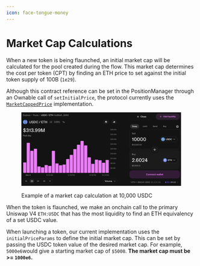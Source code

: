 ```yaml
---
icon: face-tongue-money
---
```


# Market Cap Calculations

When a new token is being flaunched, an initial market cap will be calculated for the pool created during the flow. This market cap determines the cost per token (CPT) by finding an ETH price to set against the initial token supply of 100B (`1e29`).

Although this contract reference can be set in the PositionManager through an Ownable call of `setInitialPrice`, the protocol currently uses the [`MarketCappedPrice`](https://github.com/flayerlabs/flaunch-contracts/blob/main/src/contracts/price/MarketCappedPrice.sol) implementation.

<figure><img src="../.gitbook/assets/Screenshot 2024-12-05 at 00.21.13.png" alt=""><figcaption><p>Example of a market cap calculation at 10,000 USDC</p></figcaption></figure>

When the token is flaunched, we make an onchain call to the primary Uniswap V4 `ETH:USDC` that has the most liquidity to find an ETH equivalency of a set USDC value.

When launching a token, our current implementation uses the `initialPriceParams` to define the initial market cap. This can be set by passing the USDC token value of the desired market cap. For example, `5000e6`would give a starting market cap of `$5000`. **The market cap must be >= `1000e6`.**

